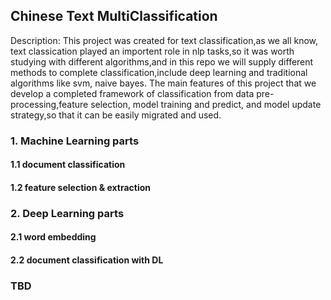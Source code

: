 ## Chinese Text MultiClassification

Description:
	This project was created for text classification,as we all know, text classication played an importent role in nlp tasks,so it was worth studying with different
algorithms,and in this repo we will supply different methods to complete classification,include deep learning and traditional algorithms like svm, naive bayes.
The main features of this project that we develop a completed framework of classification from data pre-processing,feature selection, model training and predict,
and model update strategy,so that it can be easily migrated and used.

### 1. Machine Learning parts
#### 1.1 document classification
#### 1.2 feature selection & extraction



### 2. Deep Learning parts
#### 2.1 word embedding
#### 2.2 document classification with DL


### TBD
